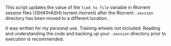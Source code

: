 This script updates the value of the `tied_to_file` variable in Rtorrent session files ({SHA1HASH}.torrent.rtorrent) after the Rtorrent `.session` directory has been moved to a different location.

It was written for my personal use. Training wheels not included. Reading and understanding the code and backing up your `.session` directory prior to execution is recommended.

